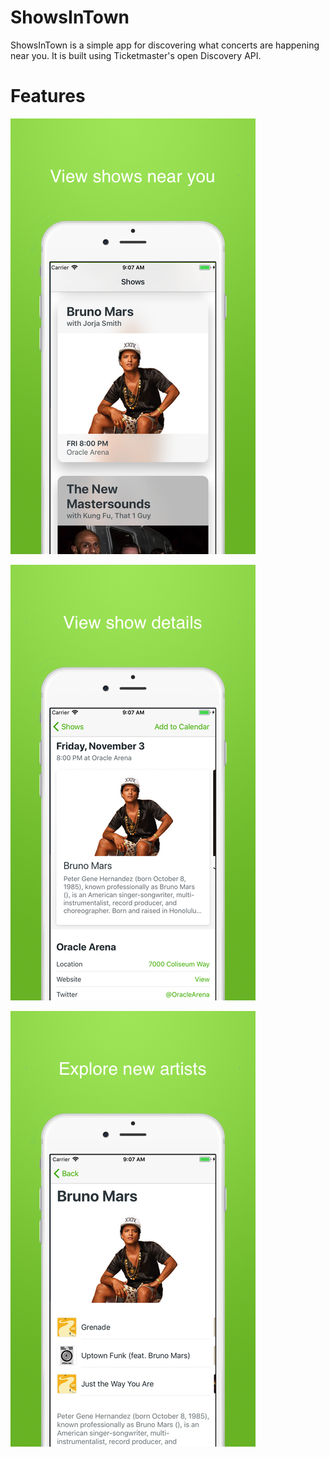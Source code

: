 # ShowsInTown

ShowsInTown is a simple app for discovering what concerts are happening near you. It is built using Ticketmaster's open Discovery API.

# Features 

![Event List](ScreenShots/Events.png)

![Event Details](ScreenShots/EDP.png)

![Artist Details](ScreenShots/ADP.png)
